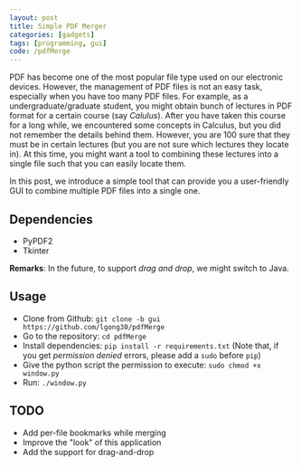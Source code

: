 ```yaml
---
layout: post
title: Simple PDF Merger
categories: [gadgets]
tags: [programming, gui]
code: /pdfMerge
---
```


PDF has become one of the most popular file type used on our electronic devices.
However, the management of PDF files is not an easy task, especially when you have too many PDF files. For example,
as a undergraduate/graduate student, you might obtain bunch of lectures in PDF format for a certain course (say _Calulus_). After you have taken this course for a long while, we encountered some concepts in Calculus, but you did not remember the details behind them. However, you are $100%$ sure that they must be in certain lectures (but you are not sure which lectures they locate in). At this time, you might want a tool to combining these lectures into a single file such that you can easily locate them. 


In this post, we introduce a simple tool that can provide you a user-friendly GUI to combine multiple PDF files into a single one. 


Dependencies
------------
+ PyPDF2
+ Tkinter

**Remarks**: In the future, to support _drag and drop_, we might switch to Java.


Usage
-----
+ Clone from Github: `git clone -b gui https://github.com/lgong30/pdfMerge`
+ Go to the repository: `cd pdfMerge`
+ Install dependencies: `pip install -r requirements.txt` (Note that, if you get _permission denied_ errors, please add a `sudo` before `pip`)
+ Give the python script the permission to execute: `sudo chmod +x window.py`
+ Run: `./window.py`


TODO
----
- Add per-file bookmarks while merging
- Improve the "look" of this application
- Add the support for drag-and-drop 









